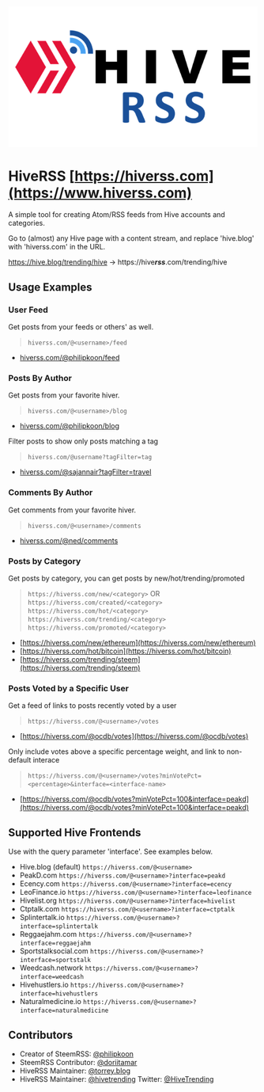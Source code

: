 <title>hiveRSS</title>

![HiveRSS Logo](./hiverss2.png)

# HiveRSS [https://hiverss.com](https://www.hiverss.com)

A simple tool for creating Atom/RSS feeds from Hive accounts and categories.

Go to (almost) any Hive page with a content stream, and replace 'hive.blog' with 'hiverss.com' in the URL. 

https://hive.blog/trending/hive -> https://hive***rss***.com/trending/hive

## Usage Examples

### User Feed

Get posts from your feeds or others' as well.

> `hiverss.com/@<username>/feed`

* [hiverss.com/@philipkoon/feed](https://hiverss.com/@philipkoon/feed)

### Posts By Author

Get posts from your favorite hiver.

> `hiverss.com/@<username>/blog`

* [hiverss.com/@philipkoon/blog](https://hiverss.com/@philipkoon/blog)

Filter posts to show only posts matching a tag

> `hiverss.com/@username?tagFilter=tag`

* [hiverss.com/@sajannair?tagFilter=travel](https://hiverss.com/@sajannair?tagFilter=travel)

### Comments By Author

Get comments from your favorite hiver.

> `hiverss.com/@<username>/comments`

* [hiverss.com/@ned/comments](https://hiverss.com/@ned/comments)

### Posts by Category

Get posts by category, you can get posts by new/hot/trending/promoted

> `https://hiverss.com/new/<category>` OR `https://hiverss.com/created/<category>`
> `https://hiverss.com/hot/<category>`
> `https://hiverss.com/trending/<category>`
> `https://hiverss.com/promoted/<category>`

* [https://hiverss.com/new/ethereum](https://hiverss.com/new/ethereum)
* [https://hiverss.com/hot/bitcoin](https://hiverss.com/hot/bitcoin)
* [https://hiverss.com/trending/steem](https://hiverss.com/trending/steem)

### Posts Voted by a Specific User

Get a feed of links to posts recently voted by a user

> `https://hiverss.com/@<username>/votes`

* [https://hiverss.com/@ocdb/votes](https://hiverss.com/@ocdb/votes)

Only include votes above a specific percentage weight, and link to non-default interace

> `https://hiverss.com/@<username>/votes?minVotePct=<percentage>&interface=<interface-name>`

* [https://hiverss.com/@ocdb/votes?minVotePct=100&interface=peakd](https://hiverss.com/@ocdb/votes?minVotePct=100&interface=peakd)

## Supported Hive Frontends 

Use with the query parameter 'interface'. See examples below.

* Hive.blog (default) `https://hiverss.com/@<username>`
* PeakD.com `https://hiverss.com/@<username>?interface=peakd`
* Ecency.com `https://hiverss.com/@<username>?interface=ecency`
* LeoFinance.io `https://hiverss.com/@<username>?interface=leofinance`
* Hivelist.org `https://hiverss.com/@<username>?interface=hivelist`
* Ctptalk.com `https://hiverss.com/@<username>?interface=ctptalk`
* Splintertalk.io `https://hiverss.com/@<username>?interface=splintertalk`
* Reggaejahm.com `https://hiverss.com/@<username>?interface=reggaejahm`
* Sportstalksocial.com `https://hiverss.com/@<username>?interface=sportstalk`
* Weedcash.network `https://hiverss.com/@<username>?interface=weedcash`
* Hivehustlers.io `https://hiverss.com/@<username>?interface=hivehustlers`
* Naturalmedicine.io `https://hiverss.com/@<username>?interface=naturalmedicine`


## Contributors

* Creator of SteemRSS: [@philipkoon](https://hive.blog/@philipkoon)
* SteemRSS Contributor: [@doriitamar](https://hive.blog/@doriitamar)
* HiveRSS Maintainer: [@torrey.blog](https://hive.blog/@torrey.blog)
* HiveRSS Maintainer: [@hivetrending](https://hive.blog/@hivetrending) Twitter: [@HiveTrending](https://twitter.com/hivetrending)